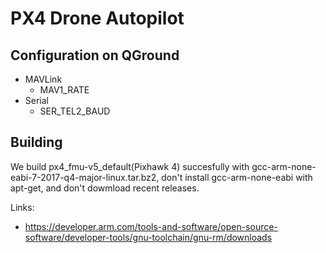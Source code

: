 # PX4 Drone Autopilot

## Configuration on QGround

  * MAVLink
    * MAV1_RATE
  * Serial
    * SER_TEL2_BAUD

## Building
  
We build px4_fmu-v5_default(Pixhawk 4) succesfully with gcc-arm-none-eabi-7-2017-q4-major-linux.tar.bz2, don't install gcc-arm-none-eabi with apt-get, and don't dowmload recent releases. 

Links:
* https://developer.arm.com/tools-and-software/open-source-software/developer-tools/gnu-toolchain/gnu-rm/downloads

